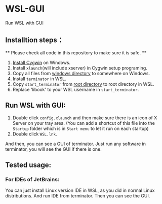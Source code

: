 # WSL-GUI
Run WSL with GUI

## Installtion steps：

** Please check all code in this repository to make sure it is safe. **

1. [Install Cygwin](https://cygwin.com/install.html) on Windows.
2. Install `xlaunch`(will include xserver) in Cygwin setup programing.
3. Copy all files from [windows directory](https://github.com/libook/WSL-GUI/tree/master/windows) to somewhere on Windows.
4. Install `terminator` in WSL.
5. Copy `start_terminator` from [root directory](https://github.com/libook/WSL-GUI/tree/master/root) to root directory in WSL.
6. Replace 'libook' to your WSL username in `start_terminator`.

## Run WSL with GUI:

1. Double click `config.xlaunch` and then make sure there is an icon of X Server on your tray area. (You can add a shortcut of this file into the `Startup` folder which is in `Start menu` to let it run on each startup)
2. Double click `WSL.lnk`.

And then, you can see a GUI of terminator. Just run any software in terminator, you will see the GUI if there is one.

## Tested usage:

### For IDEs of JetBrains:

You can just install Linux version IDE in WSL, as you did in normal Linux distributions. And run IDE from terminator. Then you can see the GUI.
